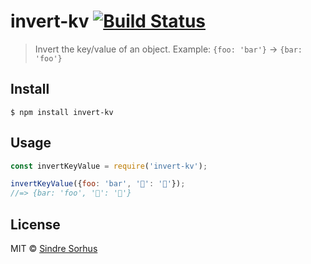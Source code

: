 # invert-kv [![Build Status](https://travis-ci.org/sindresorhus/invert-kv.svg?branch=master)](https://travis-ci.org/sindresorhus/invert-kv)

> Invert the key/value of an object. Example: `{foo: 'bar'}` → `{bar: 'foo'}`


## Install

```
$ npm install invert-kv
```


## Usage

```js
const invertKeyValue = require('invert-kv');

invertKeyValue({foo: 'bar', '🦄': '🌈'});
//=> {bar: 'foo', '🌈': '🦄'}
```


## License

MIT © [Sindre Sorhus](https://sindresorhus.com)
